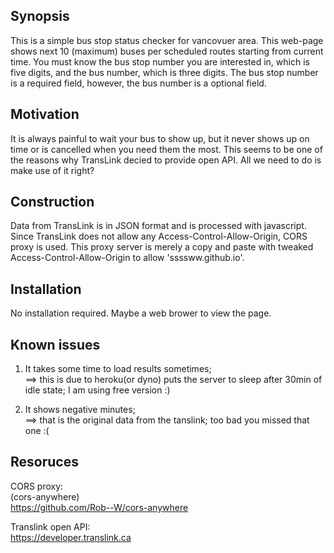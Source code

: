 ## Synopsis

This is a simple bus stop status checker for vancovuer area.
This web-page shows next 10 (maximum) buses per scheduled routes starting from current time.
You must know the bus stop number you are interested in, which is five digits, and the bus number, which is three digits.
The bus stop number is a required field, however, the bus number is a optional field.

## Motivation

It is always painful to wait your bus to show up, but it never shows up on time or is cancelled when you need them the most.
This seems to be one of the reasons why TransLink decied to provide open API.
All we need to do is make use of it right?

## Construction
Data from TransLink is in JSON format and is processed with javascript.
Since TransLink does not allow any Access-Control-Allow-Origin, CORS proxy is used.
This proxy server is merely a copy and paste with tweaked Access-Control-Allow-Origin to allow 'ssssww.github.io'.

## Installation

No installation required.
Maybe a web brower to view the page.

## Known issues
1. It takes some time to load results sometimes;  
  ==> this is due to heroku(or dyno) puts the server to sleep after 30min of idle state; I am using free version :)

2. It shows negative minutes;  
  ==> that is the original data from the tanslink; too bad you missed that one :(
  

## Resoruces

CORS proxy:  
  (cors-anywhere)  
  https://github.com/Rob--W/cors-anywhere
  
Translink open API:  
  https://developer.translink.ca
